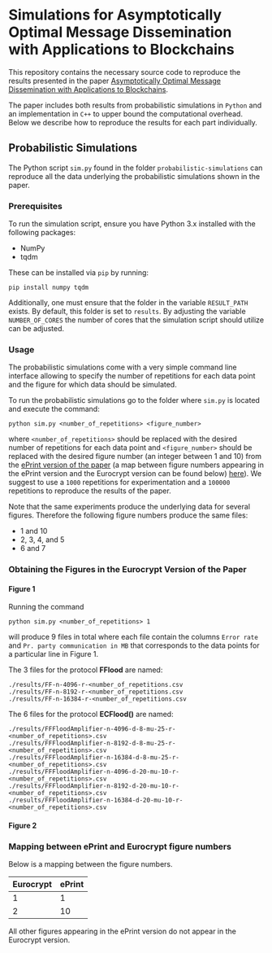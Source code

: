 # Simulations for Asymptotically Optimal Message Dissemination with Applications to Blockchains
This repository contains the necessary source code to reproduce the results presented in the paper [Asymptotically Optimal Message Dissemination with Applications to Blockchains](https://eprint.iacr.org/2022/1723).

The paper includes both results from probabilistic simulations in `Python` and an implementation in `C++` to upper bound the computational overhead. Below we describe how to reproduce the results for each part individually. 

## Probabilistic Simulations
The Python script `sim.py` found in the folder `probabilistic-simulations` can reproduce all the data underlying the probabilistic simulations shown in the paper.

### Prerequisites
To run the simulation script, ensure you have Python 3.x installed with the following packages:

- NumPy
- tqdm 

These can be installed via `pip` by running: 

```
pip install numpy tqdm
``` 

Additionally, one must ensure that the folder in the variable `RESULT_PATH` exists. By default, this folder is set to `results`.
By adjusting the variable `NUMBER_OF_CORES` the number of cores that the simulation script should utilize can be adjusted. 

### Usage

The probabilistic simulations come with a very simple command line interface allowing to specify the number of repetitions for each data point and the figure for which data should be simulated. 

To run the probabilistic simulations go to the folder where `sim.py` is located and execute the command:

```
python sim.py <number_of_repetitions> <figure_number>
```

where `<number_of_repetitions>` should be replaced with the desired number of repetitions for each data point and `<figure_number>` should be replaced with the desired figure number (an integer between 1 and 10) from the [ePrint version of the paper](https://eprint.iacr.org/2022/1723) (a map between figure numbers appearing in the ePrint version and the Eurocrypt version can be found below) [here](#figure-mapping)). We suggest to use a `1000` repetitions for experimentation and a `100000` repetitions to reproduce the results of the paper.

Note that the same experiments produce the underlying data for several figures. Therefore the following figure numbers produce the same files:

- 1 and 10
- 2, 3, 4, and 5
- 6 and 7

### Obtaining the Figures in the Eurocrypt Version of the Paper
#### Figure 1
Running the command
```
python sim.py <number_of_repetitions> 1
```
will produce 9 files in total where each file contain the columns `Error rate` and `Pr. party communication in MB` that corresponds to the data points for a particular line in Figure 1. 

The 3 files for the protocol __FFlood__ are named:
``` 
./results/FF-n-4096-r-<number_of_repetitions.csv 
./results/FF-n-8192-r-<number_of_repetitions.csv 
./results/FF-n-16384-r-<number_of_repetitions.csv
```
The 6 files for the protocol __ECFlood(<d>)__ are named:
```
./results/FFFloodAmplifier-n-4096-d-8-mu-25-r-<number_of_repetitions>.csv 
./results/FFFloodAmplifier-n-8192-d-8-mu-25-r-<number_of_repetitions>.csv 
./results/FFFloodAmplifier-n-16384-d-8-mu-25-r-<number_of_repetitions>.csv
./results/FFFloodAmplifier-n-4096-d-20-mu-10-r-<number_of_repetitions>.csv 
./results/FFFloodAmplifier-n-8192-d-20-mu-10-r-<number_of_repetitions>.csv
./results/FFFloodAmplifier-n-16384-d-20-mu-10-r-<number_of_repetitions>.csv
```
#### Figure 2


### Mapping between ePrint and Eurocrypt figure numbers

Below is a mapping between the figure numbers. 

| Eurocrypt | ePrint |
|-----------|--------|
| 1         | 1      |
| 2         | 10     |

All other figures appearing in the ePrint version do not appear in the Eurocrypt version.
